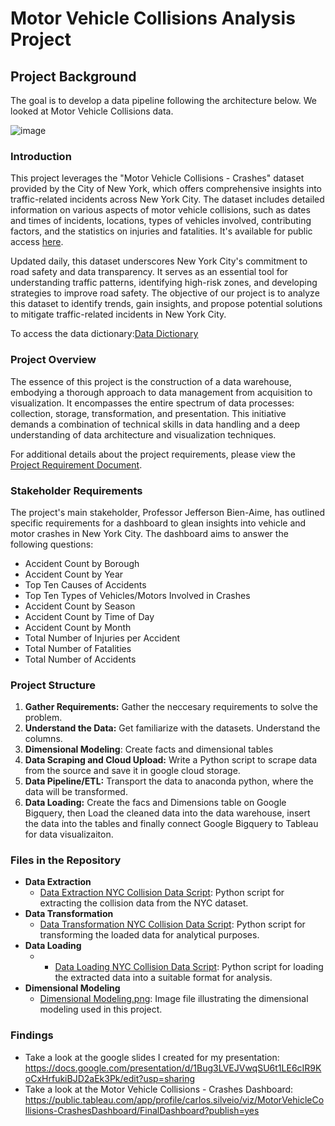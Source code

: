 # Motor Vehicle Collisions Analysis Project

## Project Background

The goal is to develop a data pipeline following the architecture below. We looked at Motor Vehicle Collisions data.

![image](https://github.com/Drummer05/Motor-Vehicle-Collisions---Crashes/assets/144565034/4acaa491-2801-4eb1-9853-aa4b34c7d469)

### Introduction
This project leverages the "Motor Vehicle Collisions - Crashes" dataset provided by the City of New York, which offers comprehensive insights into traffic-related incidents across New York City. The dataset includes detailed information on various aspects of motor vehicle collisions, such as dates and times of incidents, locations, types of vehicles involved, contributing factors, and the statistics on injuries and fatalities. It's available for public access [here](https://data.cityofnewyork.us/Public-Safety/Motor-Vehicle-Collisions-Crashes/h9gi-nx95).

Updated daily, this dataset underscores New York City's commitment to road safety and data transparency. It serves as an essential tool for understanding traffic patterns, identifying high-risk zones, and developing strategies to improve road safety. The objective of our project is to analyze this dataset to identify trends, gain insights, and propose potential solutions to mitigate traffic-related incidents in New York City.

To access the data dictionary:[Data Dictionary](https://docs.google.com/spreadsheets/d/1wpSyFV4l6buYbJLw9VdQ2wDpVaEHRzUmPSIdX4RFfrE/edit#gid=0)

### Project Overview
The essence of this project is the construction of a data warehouse, embodying a thorough approach to data management from acquisition to visualization. It encompasses the entire spectrum of data processes: collection, storage, transformation, and presentation. This initiative demands a combination of technical skills in data handling and a deep understanding of data architecture and visualization techniques.

For additional details about the project requirements, please view the [Project Requirement Document](https://docs.google.com/document/d/1_kOnDBnnz1eypVWkyvQCl2P9orBKbbJV1yRB0RdKzTI/edit).

### Stakeholder Requirements
The project's main stakeholder, Professor Jefferson Bien-Aime, has outlined specific requirements for a dashboard to glean insights into vehicle and motor crashes in New York City. The dashboard aims to answer the following questions:

- Accident Count by Borough
- Accident Count by Year
- Top Ten Causes of Accidents
- Top Ten Types of Vehicles/Motors Involved in Crashes
- Accident Count by Season
- Accident Count by Time of Day
- Accident Count by Month
- Total Number of Injuries per Accident
- Total Number of Fatalities
- Total Number of Accidents

### Project Structure

1. **Gather Requirements:** Gather the neccesary requirements to solve the problem.
2. **Understand the Data:** Get familiarize with the datasets. Understand the columns.
3. **Dimensional Modeling**: Create facts and dimensional tables
4. **Data Scraping and Cloud Upload:** Write a Python script to scrape data from the source and save it in google cloud storage.
5. **Data Pipeline/ETL:** Transport the data to anaconda python, where the data will be transformed.
6. **Data Loading:** Create the facs and Dimensions table on Google Bigquery, then Load the cleaned data into the data warehouse, insert the data into the tables and finally connect Google Bigquery to Tableau for data visualizaiton.

### Files in the Repository
- **Data Extraction**
  - [Data Extraction NYC Collision Data Script](./Data%20Extraction%20NYC_Collision_data%20(1).py): Python script for extracting the collision data from the NYC dataset.
- **Data Transformation**
  - [Data Transformation NYC Collision Data Script](./Data%20Transformation%20NYC_Collision_data%20(1).py): Python script for transforming the loaded data for analytical purposes.
- **Data Loading**
  - - [Data Loading NYC Collision Data Script](./Data%20Loading%20NYC_Collision_data.py): Python script for loading the extracted data into a suitable format for analysis.
- **Dimensional Modeling**
  - [Dimensional Modeling.png](./Dimensional%20Modeling.png): Image file illustrating the dimensional modeling used in this project.
 
### Findings
- Take a look at the google slides I created for my presentation: https://docs.google.com/presentation/d/1Bug3LVEJVwqSU6t1LE6cIR9KoCxHrfukiBJD2aEk3Pk/edit?usp=sharing
- Take a look at the Motor Vehicle Collisions - Crashes Dashboard: https://public.tableau.com/app/profile/carlos.silveio/viz/MotorVehicleCollisions-CrashesDashboard/FinalDashboard?publish=yes
